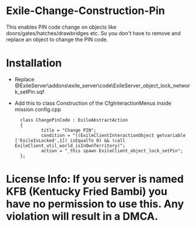 # Exile-Change-Construction-Pin

This enables PIN code change on objects like doors/gates/hatches/drawbridges etc. So you don't have to remove and replace an object to change the PIN code.


# Installation 
* Replace @ExileServer\addons\exile_server\code\ExileServer_object_lock_network_setPin.sqf

* Add this to class Construction of the CfgInteractionMenus inside mission config.cpp

        class ChangePinCode : ExileAbstractAction
        {
        		title = "Change PIN";
        		condition = "((ExileClientInteractionObject getvariable ['ExileIsLocked',1]) isEqualTo 0) && (call ExileClient_util_world_isInOwnTerritory)";
        		action = "_this spawn ExileClient_object_lock_setPin";
        };

# License Info: If you server is named KFB (Kentucky Fried Bambi) you have no permission to use this. Any violation will result in a DMCA.
